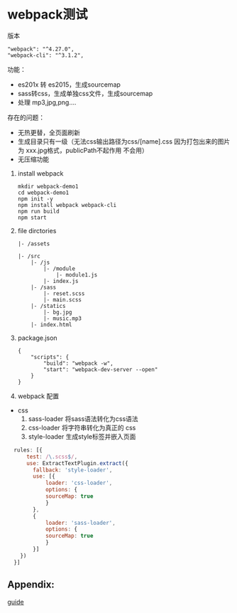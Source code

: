 # webpack测试

版本
```
"webpack": "^4.27.0",
"webpack-cli": "^3.1.2",
```

功能：
- es201x 转 es2015，生成sourcemap
- sass转css，生成单独css文件，生成sourcemap
- 处理 mp3,jpg,png.... 

存在的问题：
- 无热更替，全页面刷新
- 生成目录只有一级（无法css输出路径为css/[name].css 因为打包出来的图片为 xxx.jpg格式，publicPath不起作用 不会用）
- 无压缩功能

1. install webpack
    ```
    mkdir webpack-demo1
    cd webpack-demo1
    npm init -y
    npm install webpack webpack-cli
    npm run build
    npm start
    ```    
2. file dirctories
    ```
    |- /assets
        
    |- /src
        |- /js
            |- /module
                |- module1.js
            |- index.js
        |- /sass
            |- reset.scss
            |- main.scss
        |- /statics
            |- bg.jpg
            |- music.mp3
        |- index.html
    ```
3. package.json
    ```
    {
        "scripts": {
            "build": "webpack -w",
            "start": "webpack-dev-server --open"
        }
    }
    ```

4. webpack 配置
- css
    1. sass-loader 将sass语法转化为css语法
    2. css-loader 将字符串转化为真正的 css
    3. style-loader 生成style标签并嵌入页面

```js
  rules: [{
      test: /\.scss$/,
      use: ExtractTextPlugin.extract({
        fallback: 'style-loader',
        use: [{
            loader: 'css-loader',
            options: {
            sourceMap: true
            }
        },
        {
            loader: 'sass-loader',
            options: {
            sourceMap: true
            }
        }]
    })
  }]
```



## Appendix:

[guide](https://www.webpackjs.com/guides/)